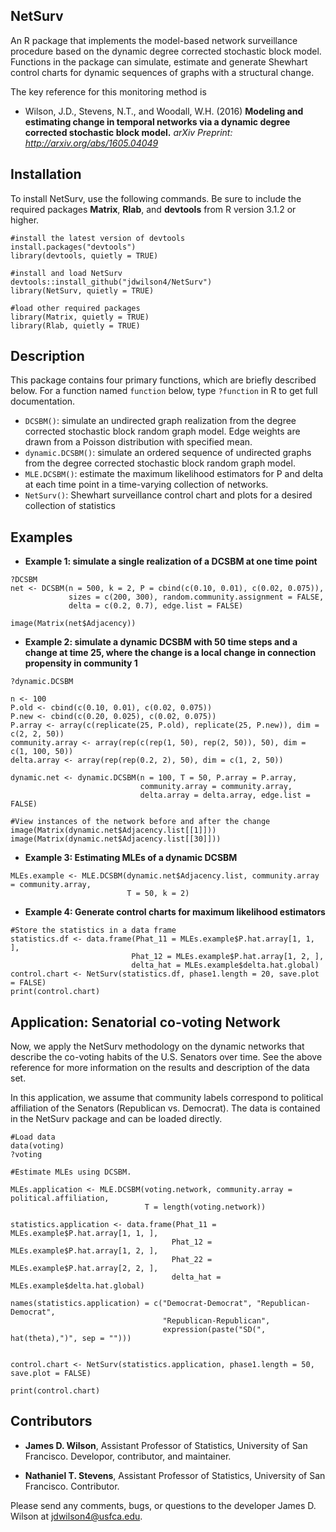 ## NetSurv
An R package that implements the model-based network surveillance procedure based on the dynamic degree corrected stochastic block model. Functions in the package can simulate, estimate and generate Shewhart control charts for dynamic sequences of graphs with a structural change. 

The key reference for this monitoring method is

- Wilson, J.D., Stevens, N.T., and Woodall, W.H. (2016) **Modeling and estimating change in temporal networks via a dynamic degree corrected stochastic block model.** *arXiv Preprint: http://arxiv.org/abs/1605.04049*

## Installation

To install NetSurv, use the following commands. Be sure to include the required packages **Matrix**, **Rlab**, and **devtools** from R version 3.1.2 or higher.

``` 
#install the latest version of devtools
install.packages("devtools")
library(devtools, quietly = TRUE)

#install and load NetSurv
devtools::install_github("jdwilson4/NetSurv")
library(NetSurv, quietly = TRUE)

#load other required packages
library(Matrix, quietly = TRUE)
library(Rlab, quietly = TRUE)
```

## Description
This package contains four primary functions, which are briefly described below. For a function named ```function``` below, type ```?function``` in R to get full documentation.

- ```DCSBM()```: simulate an undirected graph realization from the degree corrected stochastic block random graph model. Edge weights are drawn from a Poisson distribution with specified mean.
- ```dynamic.DCSBM()```: simulate an ordered sequence of undirected graphs from the degree corrected stochastic block random graph model.
- ```MLE.DCSBM()```: estimate the maximum likelihood estimators for P and delta at each time point in a time-varying collection of networks.
- ```NetSurv()```: Shewhart surveillance control chart and plots for a desired collection of statistics

## Examples

- **Example 1: simulate a single realization of a DCSBM at one time point**
```
?DCSBM
net <- DCSBM(n = 500, k = 2, P = cbind(c(0.10, 0.01), c(0.02, 0.075)),
             sizes = c(200, 300), random.community.assignment = FALSE,
             delta = c(0.2, 0.7), edge.list = FALSE)

image(Matrix(net$Adjacency))

```
- **Example 2: simulate a dynamic DCSBM with 50 time steps and a change at time 25, where the change is a local change in connection propensity in community 1**
```
?dynamic.DCSBM

n <- 100
P.old <- cbind(c(0.10, 0.01), c(0.02, 0.075))
P.new <- cbind(c(0.20, 0.025), c(0.02, 0.075))
P.array <- array(c(replicate(25, P.old), replicate(25, P.new)), dim = c(2, 2, 50))
community.array <- array(rep(c(rep(1, 50), rep(2, 50)), 50), dim = c(1, 100, 50))
delta.array <- array(rep(rep(0.2, 2), 50), dim = c(1, 2, 50))
 
dynamic.net <- dynamic.DCSBM(n = 100, T = 50, P.array = P.array,
                             community.array = community.array,
                             delta.array = delta.array, edge.list = FALSE)
                             
#View instances of the network before and after the change
image(Matrix(dynamic.net$Adjacency.list[[1]]))
image(Matrix(dynamic.net$Adjacency.list[[30]]))
```

- **Example 3: Estimating MLEs of a dynamic DCSBM**
```
MLEs.example <- MLE.DCSBM(dynamic.net$Adjacency.list, community.array = community.array,
                          T = 50, k = 2)
```                          
- **Example 4: Generate control charts for maximum likelihood estimators**
```
#Store the statistics in a data frame
statistics.df <- data.frame(Phat_11 = MLEs.example$P.hat.array[1, 1, ], 
                           Phat_12 = MLEs.example$P.hat.array[1, 2, ],
                           delta_hat = MLEs.example$delta.hat.global)
control.chart <- NetSurv(statistics.df, phase1.length = 20, save.plot = FALSE)
print(control.chart)
```

## Application: Senatorial co-voting Network
Now, we apply the NetSurv methodology on the dynamic networks that describe the co-voting habits of the U.S. Senators over time. See the above reference for more information on the results and description of the data set. 

In this application, we assume that community labels correspond to political affiliation of the Senators (Republican vs. Democrat). The data is contained in the NetSurv package and can be loaded directly. 

```
#Load data
data(voting)
?voting

#Estimate MLEs using DCSBM. 

MLEs.application <- MLE.DCSBM(voting.network, community.array = political.affiliation, 
                              T = length(voting.network))
                              
statistics.application <- data.frame(Phat_11 = MLEs.example$P.hat.array[1, 1, ], 
                                    Phat_12 = MLEs.example$P.hat.array[1, 2, ],
                                    Phat_22 = MLEs.example$P.hat.array[2, 2, ],
                                    delta_hat = MLEs.example$delta.hat.global)

names(statistics.application) = c("Democrat-Democrat", "Republican-Democrat", 
                                  "Republican-Republican",
                                  expression(paste("SD(", hat(theta),")", sep = "")))
                                  
                                  
control.chart <- NetSurv(statistics.application, phase1.length = 50, save.plot = FALSE)

print(control.chart)
```

## Contributors
- **James D. Wilson**, Assistant Professor of Statistics, University of San Francisco. Developor, contributor, and maintainer. 

- **Nathaniel T. Stevens**, Assistant Professor of Statistics, University of San Francisco. Contributor. 

Please send any comments, bugs, or questions to the developer James D. Wilson at jdwilson4@usfca.edu. 